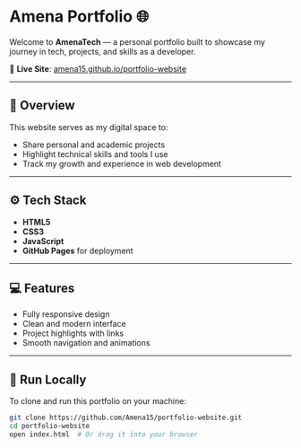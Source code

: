 # Amena Portfolio 🌐

Welcome to **AmenaTech** — a personal portfolio built to showcase my journey in tech, projects, and skills as a developer.

🔗 **Live Site**: [amena15.github.io/portfolio-website](https://amena15.github.io/portfolio-website)

---

## 🌟 Overview

This website serves as my digital space to:

- Share personal and academic projects
- Highlight technical skills and tools I use
- Track my growth and experience in web development

---

## ⚙️ Tech Stack

- **HTML5**
- **CSS3**
- **JavaScript**
- **GitHub Pages** for deployment

---

## 💻 Features

- Fully responsive design
- Clean and modern interface
- Project highlights with links
- Smooth navigation and animations

---

## 🚀 Run Locally

To clone and run this portfolio on your machine:

```bash
git clone https://github.com/Amena15/portfolio-website.git
cd portfolio-website
open index.html  # Or drag it into your browser
```
